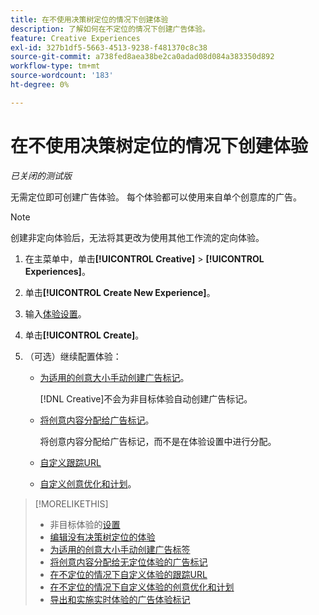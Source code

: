 ```yaml
---
title: 在不使用决策树定位的情况下创建体验
description: 了解如何在不定位的情况下创建广告体验。
feature: Creative Experiences
exl-id: 327b1df5-5663-4513-9238-f481370c8c38
source-git-commit: a738fed8aea38be2ca0adad08d084a383350d892
workflow-type: tm+mt
source-wordcount: '183'
ht-degree: 0%

---
```


# 在不使用决策树定位的情况下创建体验

*已关闭的测试版*

无需定位即可创建广告体验。 每个体验都可以使用来自单个创意库的广告。

>[!NOTE]
>
> 创建非定向体验后，无法将其更改为使用其他工作流的定向体验。

1. 在主菜单中，单击&#x200B;**[!UICONTROL Creative]** > **[!UICONTROL Experiences]**。

1. 单击&#x200B;**[!UICONTROL Create New Experience]**。

1. 输入[体验设置](experience-settings-no-targeting.md)。

1. 单击&#x200B;**[!UICONTROL Create]**。

1. （可选）继续配置体验：

   * [为适用的创意大小手动创建广告标记](experience-tag-create-manually.md)。

     [!DNL Creative]不会为非目标体验自动创建广告标记。

   * [将创意内容分配给广告标记](experience-tag-assign-creatives.md)。

     将创意内容分配给广告标记，而不是在体验设置中进行分配。

   * [自定义跟踪URL](experience-tracking-urls-no-targeting.md)

   * [自定义创意优化和计划](experience-optimization-scheduling-no-targeting.md)。

>[!MORELIKETHIS]
>
>* 非目标体验的[设置](experience-settings-no-targeting.md)
>* [编辑没有决策树定位的体验](experience-edit-no-targeting.md)
>* [为适用的创意大小手动创建广告标签](/help/creative/experiences/experience-tag-create-manually.md)
>* [将创意内容分配给无定位体验的广告标记](experience-tag-assign-creatives.md)
>* [在不定位的情况下自定义体验的跟踪URL](/help/creative/experiences/experience-tracking-urls-no-targeting.md)
>* [在不定位的情况下自定义体验的创意优化和计划](/help/creative/experiences/experience-optimization-scheduling-no-targeting.md)
>* [导出和实施实时体验的广告体验标记](/help/creative/experiences/experience-tag-export.md)
